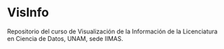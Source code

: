 # VisInfo
Repositorio del curso de Visualización de la Información de la Licenciatura en Ciencia de Datos, UNAM, sede IIMAS.
